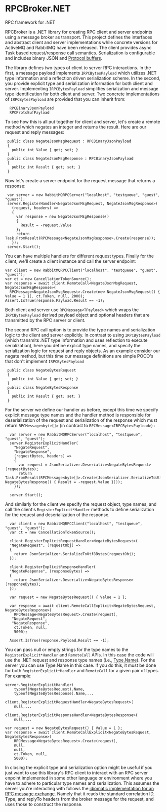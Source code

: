 # RPCBroker.NET
RPC framework for .NET

RPCBroker is a .NET library for creating RPC client and server endpoints using a message broker as transport. This project defines the interfaces and abstract client and server implementations while concrete versions for ActiveMQ and RabbitMQ have been released. The client provides async Task based request/response call semantics. Serialization is configurable and includes binary JSON and [Protocol buffers](https://github.com/protobuf-net/protobuf-net). 

The library defines two types of client to server RPC interactions. In the first, a message payload implements `IRPCBytesPayload` which utilizes .NET type information and a reflection driven serialization scheme. In the second, you provide explicit type and serialization information for both client and server. Implementing `IRPCBytesPayload` simplifies serialzation and message type identification for both client and server. Two concrete implementations of `IRPCBytesPayload` are provided that you can inherit from:
```
  RPCBinaryJsonPayload
  RPCProtoBufPayload
```

To see how this is all put together for client and server, let's create a remote method which negates an integer and returns the result. Here are our request and reply messages:
```
 public class NegateJsonMsgRequest : RPCBinaryJsonPayload
 {
   public int Value { get; set; }
 }
 public class NegateJsonMsgResponse : RPCBinaryJsonPayload
 {
   public int Result { get; set; }
 }
```
 Now let's create a server endpoint for the request message that returns a response:
```
 var server = new RabbitMQRPCServer("localhost", "testqueue", "guest", "guest");
 server.RegisterHandler<NegateJsonMsgRequest, NegateJsonMsgResponse>(
   (request, headers) =>
   {
     var response = new NegateJsonMsgResponse()
     {
       Result = -request.Value
     };
     return Task.FromResult(RPCMessage<NegateJsonMsgResponse>.Create(response));
   });
 server.Start();
```
You can have multiple handlers for different request types. Finally for the client, we'll create a client instance and call the server endpoint:
```
var client = new RabbitMQRPCClient("localhost", "testqueue", "guest", "guest");
var ct = new CancellationTokenSource();
var response = await client.RemoteCall<NegateJsonMsgRequest, NegateJsonMsgResponse>(
  RPCMessage<NegateJsonMsgRequest>.Create(new NegateJsonMsgRequest() { Value = 1 }), ct.Token, null, 2000);
Assert.IsTrue(response.Payload.Result == -1);
```
Both client and server use `RPCMessage<TPayload>` which wraps the `IRPCBytesPayload` derived payload object and optional headers that are transmitted by the RPC server or client.

The second RPC call option is to provide the type names and serialization logic to the client and server explicitly. In contrast to using `IRPCBytesPayload` (which transmits .NET type information and uses reflection to execute serialization), here you define explicit type names, and specify the serialization logic for request and reply objects. As an example consider our negate method, but this time our message definitions are simple POCO's that don't implement `IRPCBytesPayload`
```
 public class NegateBytesRequest 
 {
   public int Value { get; set; }
 }
 public class NegateBytesResponse 
 {
   public int Result { get; set; }
 }
```
For the server we define our handler as before, except this time we specify explicit message type names and the handler method is responsible for deserialization of the request and serialization of the response which must return `RPCMessage<byte[]>` (in contrast to `RPCMessage<IRPCBytesPayload>`) :
```
  var server = new RabbitMQRPCServer("localhost", "testqueue", "guest", "guest");
  server.RegisterExplicitHandler(
    "NegateRequest",
    "NegateResponse",
    (requestBytes, headers) =>
    {
      var request = JsonSerializer.Deserialize<NegateBytesRequest>(requestBytes);
      return Task.FromResult(RPCMessage<byte[]>.Create(JsonSerializer.SerializeToUtf8Bytes(new NegateBytesResponse() { Result = -request.Value })));
    });

  server.Start();
```
And similarly for the client we specify the request object, type names, and call the client's `RegisterExplicit*Handler` methods to define serialization for the request and deserialization of the response.
```
  var client = new RabbitMQRPCClient("localhost", "testqueue", "guest", "guest");
  var ct = new CancellationTokenSource();
  
  client.RegisterExplicitRequestHandler<NegateBytesRequest>(
  "NegateRequest", (requestObj) =>
  {
    return JsonSerializer.SerializeToUtf8Bytes(requestObj);
  });

  client.RegisterExplicitResponseHandler(
  "NegateResponse", (responseBytes) =>
  {
    return JsonSerializer.Deserialize<NegateBytesResponse>(responseBytes);
  });
  
  var request = new NegateBytesRequest() { Value = 1 };
  
  var response = await client.RemoteCallExplicit<NegateBytesRequest, NegateBytesResponse>(
    RPCMessage<NegateBytesRequest>.Create(request),
   "NegateRequest",
   "NegateResponse",
    ct.Token, null,
    5000);

  Assert.IsTrue(response.Payload.Result == -1);
```
You can pass null or empty strings for the type names to the `RegisterExplicit*Handler` and `RemoteCall` APIs. In this case the code will use the .NET request and response type names (i.e., [Type.Name](https://docs.microsoft.com/en-us/dotnet/api/system.type.name?view=netstandard-1.6&viewFallbackFrom=net-5.0)). For the server you can use Type.Name in this case. If you do this, it must be done for both `RegisterExplicit*Handler` and `RemoteCall` for a given pair of types. For example:
```
server.RegisterExplicitHandler(
    typeof(NegateBytesRequest).Name,
    typeof(NegateBytesResponse).Name,...
    
client.RegisterExplicitRequestHandler<NegateBytesRequest>(
    null,...
    
client.RegisterExplicitResponseHandler<NegateBytesResponse>(
    null,...
    
var request = new NegateBytesRequest() { Value = 1 };
var response = await client.RemoteCallExplicit<NegateBytesRequest, NegateBytesResponse>(
    RPCMessage<NegateBytesRequest>.Create(request),
    null,
    null,
    ct.Token, null,
    5000);
```
In closing the explicit type and serialization option might be useful if you just want to use this library's RPC client to interact with an RPC server enpoint implemented in some other language or environment where you have to adhere to particular type names and serialization. This assumes the server you're interacting with follows the [idiomatic implementation for an RPC message exchange](https://www.rabbitmq.com/tutorials/tutorial-six-python.html). Namely that it reads the standard correlation ID, Type, and replyTo headers from the broker message for the request, and uses those to construct the response.






 
